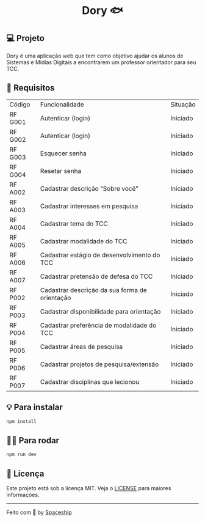 <h1 align="center">Dory 🐟</h1>

## :computer: Projeto
Dory é uma aplicação web que tem como objetivo ajudar os alunos de Sistemas e Mídias Digitais a encontrarem um professor orientador para seu TCC.

## :pushpin: Requisitos

<table>
  <tr>
    <td>Código</td>
    <td>Funcionalidade</td>
    <td>Situação</td>
  </tr>
  <tr>
    <td>RF G001</td>
    <td>Autenticar (login)</td>
    <td>Iniciado</td>
  </tr>
  <tr>
    <td>RF G002</td>
    <td>Autenticar (login)</td>
    <td>Iniciado</td>
  </tr>
  <tr>
    <td>RF G003</td>
    <td>Esquecer senha</td>
    <td>Iniciado</td>
  </tr>
  <tr>
    <td>RF G004</td>
    <td>Resetar senha</td>
    <td>Iniciado</td>
  </tr>
  <tr>
    <td>RF A002</td>
    <td>Cadastrar descrição “Sobre você”</td>
    <td>Iniciado</td>
  </tr>
  <tr>
    <td>RF A003</td>
    <td>Cadastrar interesses em pesquisa</td>
    <td>Iniciado</td>
  </tr>
  <tr>
    <td>RF A004</td>
    <td>Cadastrar tema do TCC</td>
    <td>Iniciado</td>
  </tr>
  <tr>
    <td>RF A005</td>
    <td>Cadastrar modalidade do TCC</td>
    <td>Iniciado</td>
  </tr>
  <tr>
    <td>RF A006</td>
    <td>Cadastrar estágio de desenvolvimento do TCC</td>
    <td>Iniciado</td>
  </tr>
  <tr>
    <td>RF A007</td>
    <td>Cadastrar pretensão de defesa do TCC</td>
    <td>Iniciado</td>
  </tr>
  <tr>
    <td>RF P002</td>
    <td>Cadastrar descrição da sua forma de orientação</td>
    <td>Iniciado</td>
  </tr>
  <tr>
    <td>RF P003</td>
    <td>Cadastrar disponibilidade para orientação</td>
    <td>Iniciado</td>
  </tr>
  <tr>
    <td>RF P004</td>
    <td>Cadastrar preferência de modalidade do TCC</td>
    <td>Iniciado</td>
  </tr>
  <tr>
    <td>RF P005</td>
    <td>Cadastrar áreas de pesquisa</td>
    <td>Iniciado</td>
  </tr>
  <tr>
    <td>RF P006</td>
    <td>Cadastrar projetos de pesquisa/extensão</td>
    <td>Iniciado</td>
  </tr>
  <tr>
    <td>RF P007</td>
    <td>Cadastrar disciplinas que lecionou</td>
    <td>Iniciado</td>
  </tr>
</table>


## :bulb: Para instalar

```sh
npm install
```

## :running_woman: Para rodar

```sh
npm run dev
```

## :memo: Licença

Este projeto está sob a licença MIT. Veja o [LICENSE](https://img.shields.io/badge/License-ISC-yellow.svg) para maiores informações.

---

Feito com 💜 by [Spaceship](https://github.com/Spaceship-PI1)
